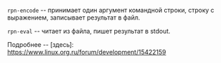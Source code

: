 
`rpn-encode` -- принимает один аргумент командной строки, строку с выражением, записывает результат в файл.

`rpn-eval` -- читает из файла, пишет результат в stdout.

Подробнее -- [здесь]: https://www.linux.org.ru/forum/development/15422159
